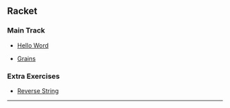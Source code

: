 
## Racket

### Main Track

* [Hello Word](hello-world/hello-world.rkt)

* [Grains](grains/grains.rkt)


### Extra Exercises

* [Reverse String](reverse-string/reverse-string.rkt)

---
